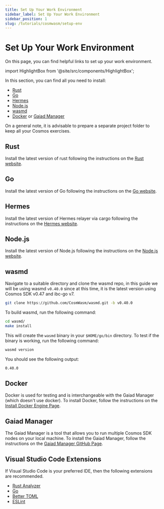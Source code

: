 ```yaml
---
title: Set Up Your Work Environment
sidebar_label: Set Up Your Work Environment
sidebar_position: 1
slug: /tutorials/cosmwasm/setup-env
---
```


# Set Up Your Work Environment

On this page, you can find helpful links to set up your work environment.

import HighlightBox from '@site/src/components/HighlightBox';

<HighlightBox type="info" title="Dependencies">

In this section, you can find all you need to install:

- [Rust](https://www.rust-lang.org/tools/install)
- [Go](https://go.dev/)
- [Hermes](https://hermes.informal.systems/)
- [Node.js](https://nodejs.org/en/)
- [wasmd](https://github.com/CosmWasm/wasmd)
- [Docker](https://www.docker.com/) or [Gaiad Manager](https://github.com/informalsystems/gm)

</HighlightBox>

<HighlightBox type="note" title="Note">

On a general note, it is advisable to prepare a separate project folder to keep all your Cosmos exercises.

</HighlightBox>

## Rust

Install the latest version of rust following the instructions on the [Rust website](https://www.rust-lang.org/tools/install).

## Go

Install the latest version of Go following the instructions on the [Go website](https://go.dev/).

## Hermes

Install the latest version of Hermes relayer via cargo following the instructions on the [Hermes website](https://hermes.informal.systems/quick-start/installation.html#install-via-cargo).

## Node.js

Install the latest version of Node.js following the instructions on the [Node.js website](https://nodejs.org/en/).

## wasmd

Navigate to a suitable directory and clone the wasmd repo, in this guide we will be using wasmd `v0.40.0` since at this time, it is the latest version using Cosmos SDK v0.47 and ibc-go v7.

```bash
git clone https://github.com/CosmWasm/wasmd.git -b v0.40.0
```

To build wasmd, run the following command:

```bash
cd wasmd/
make install
```

This will create the `wasmd` binary in your `$HOME/go/bin` directory. To test if the binary is working, run the following command:

```bash
wasmd version
```

You should see the following output:

```bash
0.40.0
```

## Docker

Docker is used for testing and is interchangeable with the Gaiad Manager (which doesn't use docker). To install Docker, follow the instructions on the [Install Docker Engine Page](https://docs.docker.com/engine/install/).

## Gaiad Manager

The Gaiad Manager is a tool that allows you to run multiple Cosmos SDK nodes on your local machine. To install the Gaiad Manager, follow the instructions on the [Gaiad Manager GitHub Page](https://github.com/informalsystems/gm).

## Visual Studio Code Extensions

If Visual Studio Code is your preferred IDE, then the following extensions are recommended.

- [Rust Analyzer](https://marketplace.visualstudio.com/items?itemName=matklad.rust-analyzer)
- [Go](https://marketplace.visualstudio.com/items?itemName=golang.Go)
- [Better TOML](https://marketplace.visualstudio.com/items?itemName=bungcip.better-toml)
- [ESLint](https://marketplace.visualstudio.com/items?itemName=dbaeumer.vscode-eslint)
